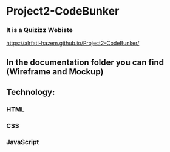 # Project2-CodeBunker

### It is a Quizizz Webiste

https://alrfati-hazem.github.io/Project2-CodeBunker/

## In the documentation folder you can find (Wireframe and Mockup)

## Technology:
### HTML
### CSS
### JavaScript
